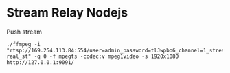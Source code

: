 # Stream Relay Nodejs

Push stream

```shell
./ffmpeg -i "rtsp://169.254.113.84:554/user=admin_password=tlJwpbo6_channel=1_stream=0&amp;onvif=0.sdp?real_st" -q 0 -f mpegts -codec:v mpeg1video -s 1920x1080 http://127.0.0.1:9091/
```

